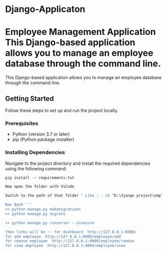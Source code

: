 # Django-Applicaton
# Employee Management Application  This Django-based application allows you to manage an employee database through the command line.  
This Django-based application allows you to manage an employee database through the command line.

## Getting Started

Follow these steps to set up and run the project locally.

### Prerequisites

- Python (version 3.7 or later)
- pip (Python package installer)

### Installing Dependencies

Navigate to the project directory and install the required dependencies using the following command:

```bash
pip install -r requirements.txt

Now open the folder with VsCode

Switch to the path of that folder " Like : - cd "D:\django project\employee_management "

Now Bash '''
>> python manage.py makemigrations
>> python manage.py migrate

>> python manage.py runserver --insecure  

then links will be :- for dashboard  http://127.0.0.1:8000/
for add employee  http://127.0.0.1:8000/employee/add
for remove employee  http://127.0.0.1:8000/employee/remove
for view employee  http://127.0.0.1:8000/employee/view
 
